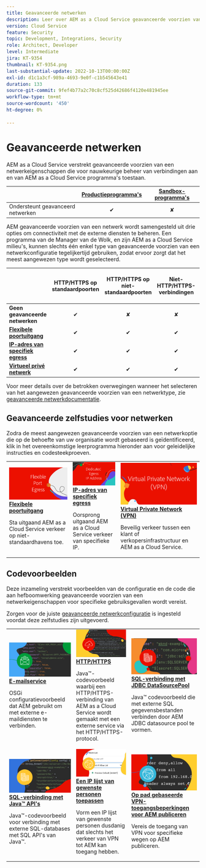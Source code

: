 ```yaml
---
title: Geavanceerde netwerken
description: Leer over AEM as a Cloud Service geavanceerde voorzien van een netwerkopties.
version: Cloud Service
feature: Security
topic: Development, Integrations, Security
role: Architect, Developer
level: Intermediate
jira: KT-9354
thumbnail: KT-9354.png
last-substantial-update: 2022-10-13T00:00:00Z
exl-id: d1c1a3cf-989a-4693-9e0f-c1b545643e41
duration: 133
source-git-commit: 9fef4b77a2c70c8cf525d42686f4120e481945ee
workflow-type: tm+mt
source-wordcount: '450'
ht-degree: 0%

---
```


# Geavanceerde netwerken

AEM as a Cloud Service verstrekt geavanceerde voorzien van een netwerkeigenschappen die voor nauwkeurige beheer van verbindingen aan en van AEM as a Cloud Service programma&#39;s toestaan.

|                                                   | [Productieprogramma&#39;s](https://experienceleague.adobe.com/docs/experience-manager-cloud-service/content/implementing/using-cloud-manager/programs/introduction-production-programs.html) | [Sandbox-programma&#39;s](https://experienceleague.adobe.com/docs/experience-manager-cloud-service/content/implementing/using-cloud-manager/programs/introduction-sandbox-programs.html) |
|---------------------------------------------------|:-----------------------:|:---------------------:|
| Ondersteunt geavanceerd netwerken | ✔ | ✘ |


AEM geavanceerde voorzien van een netwerk wordt samengesteld uit drie opties om connectiviteit met de externe diensten te beheren. Een programma van de Manager van de Wolk, en zijn AEM as a Cloud Service milieu&#39;s, kunnen slechts één enkel type van geavanceerde voorzien van een netwerkconfiguratie tegelijkertijd gebruiken, zodat ervoor zorgt dat het meest aangewezen type wordt geselecteerd.

|                                   | HTTP/HTTPS op standaardpoorten | HTTP/HTTPS op niet-standaardpoorten | Niet-HTTP/HTTPS-verbindingen | Speciale IP-adressen | Lijst met &quot;Geen proxy-hosts&quot; | Verbinding maken met VPN-beveiligde services | Beperk AEM publicatieverkeer door IP |
|-----------------------------------|:----------------------------:|:--------------------------------:|:--------------------------:|:-------------------:|:-------------------------------------:|:-------------------------------------:|:----:|
| __Geen geavanceerde netwerken__ | ✔ | ✘ | ✘ | ✘ | ✘ | ✘ | ✘ |
| [__Flexibele poortuitgang__](./flexible-port-egress.md) | ✔ | ✔ | ✔ | ✘ | ✘ | ✘ | ✘ |
| [__IP-adres van specifiek egress__](./dedicated-egress-ip-address.md) | ✔ | ✔ | ✔ | ✔ | ✔ | ✘ | ✘ |
| [__Virtueel privé netwerk__](./vpn.md) | ✔ | ✔ | ✔ | ✔ | ✔ | ✔ | ✔ |


Voor meer details over de betrokken overwegingen wanneer het selecteren van het aangewezen geavanceerde voorzien van een netwerktype, zie [geavanceerde netwerkdocumentatie](https://experienceleague.adobe.com/docs/experience-manager-cloud-service/security/configuring-advanced-networking.html).

## Geavanceerde zelfstudies voor netwerken

Zodra de meest aangewezen geavanceerde voorzien van een netwerkoptie die op de behoefte van uw organisatie wordt gebaseerd is geïdentificeerd, klik in het overeenkomstige leerprogramma hieronder aan voor geleidelijke instructies en codesteekproeven.

<table>
  <tr>
   <td>
      <a  href="./flexible-port-egress.md"><img alt="Flexibele poortuitgang" src="./assets/flexible-port-egress.png"/></a>
      <div><strong><a href="./flexible-port-egress.md">Flexibele poortuitgang</a></strong></div>
      <p>
          Sta uitgaand AEM as a Cloud Service verkeer op niet-standaardhavens toe.
      </p>
    </td>   
   <td>
      <a  href="./dedicated-egress-ip-address.md"><img alt="IP-adres van FileDedicated egress" src="./assets/dedicated-egress-ip-address.png"/></a>
      <div><strong><a href="./dedicated-egress-ip-address.md">IP-adres van specifiek egress</a></strong></div>
      <p>
        Oorsprong uitgaand AEM as a Cloud Service verkeer van specifieke IP.
      </p>
    </td>   
   <td>
      <a  href="./vpn.md"><img alt="Virtual Private Network (VPN)" src="./assets/vpn.png"/></a>
      <div><strong><a href="./vpn.md">Virtual Private Network (VPN)</a></strong></div>
      <p>
        Beveilig verkeer tussen een klant of verkopersinfrastructuur en AEM as a Cloud Service.
      </p>
    </td>   
  </tr>
</table>

## Codevoorbeelden

Deze inzameling verstrekt voorbeelden van de configuratie en de code die aan hefboomwerking geavanceerde voorzien van een netwerkeigenschappen voor specifieke gebruiksgevallen wordt vereist.

Zorgen voor de juiste [geavanceerde netwerkconfiguratie](#advanced-networking) is ingesteld voordat deze zelfstudies zijn uitgevoerd.

<table><tr>
   <td>
      <a  href="./examples/email-service.md"><img alt="Virtual Private Network (VPN)" src="./assets/code-examples__email.png"/></a>
      <div><strong><a href="./examples/email-service.md">E-mailservice</a></strong></div>
      <p>
        OSGi configuratievoorbeeld dat AEM gebruikt om met externe e-maildiensten te verbinden.
      </p>
    </td>  
    <td>
        <a  href="./examples/http-dedicated-egress-ip-vpn.md"><img alt="HTTP/HTTPS" src="./assets/code-examples__http.png"/></a>
        <div><strong><a href="./examples/http-dedicated-egress-ip-vpn.md">HTTP/HTTPS</a></strong></div>
        <p>
            Java™-codevoorbeeld waarbij een HTTP/HTTPS-verbinding van AEM as a Cloud Service wordt gemaakt met een externe service via het HTTP/HTTPS-protocol.
        </p>
    </td>
    <td>
      <a  href="./examples/sql-datasourcepool.md"><img alt="SQL-verbinding met JDBC DataSourcePool" src="./assets//code-examples__sql-osgi.png"/></a>
      <div><strong><a href="./examples/sql-datasourcepool.md">SQL-verbinding met JDBC DataSourcePool</a></strong></div>
      <p>
            Java™ codevoorbeeld die met externe SQL gegevensbestanden verbinden door AEM JDBC datasource pool te vormen.
      </p>
    </td>   
    </tr><tr>
    <td>
      <a  href="./examples/sql-java-apis.md"><img alt="SQL-verbinding met Java API&apos;s" src="./assets/code-examples__sql-java-api.png"/></a>
      <div><strong><a href="./examples/sql-java-apis.md">SQL-verbinding met Java™ API's</a></strong></div>
      <p>
            Java™-codevoorbeeld voor verbinding met externe SQL-databases met SQL API's van Java™.
      </p>
    </td>   
    <td>
      <a  href="https://experienceleague.adobe.com/docs/experience-manager-cloud-service/implementing/using-cloud-manager/ip-allow-lists/apply-allow-list.html"><img alt="Een IP-lijst van gewenste personen toepassen" src="./assets/code_examples__vpn-allow-list.png"/></a>
      <div><strong><a href="https://experienceleague.adobe.com/docs/experience-manager-cloud-service/implementing/using-cloud-manager/ip-allow-lists/apply-allow-list.html">Een IP lijst van gewenste personen toepassen</a></strong></div>
      <p>
            Vorm een IP lijst van gewenste personen dusdanig dat slechts het verkeer van VPN tot AEM kan toegang hebben.
      </p>
    </td>
   <td>
      <a  href="https://experienceleague.adobe.com/docs/experience-manager-cloud-service/security/configuring-advanced-networking.html#restrict-vpn-to-ingress-connections"><img alt="Op pad gebaseerde VPN-toegangsbeperkingen voor AEM publiceren" src="./assets/code_examples__vpn-path-allow-list.png"/></a>
      <div><strong><a href="https://experienceleague.adobe.com/docs/experience-manager-cloud-service/security/configuring-advanced-networking.html#restrict-vpn-to-ingress-connections">Op pad gebaseerde VPN-toegangsbeperkingen voor AEM publiceren</a></strong></div>
      <p>
            Vereis de toegang van VPN voor specifieke wegen op AEM publiceren.
      </p>
    </td>
</tr>
</table>
